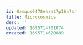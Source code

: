 ```yaml
---
id: 0zmqus0478ehzat7p16a7sr
title: Microcosmics
desc: ''
updated: 1695714701074
created: 1695714620889
---
```


